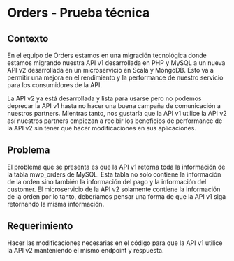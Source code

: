 # Orders - Prueba técnica

## Contexto

En el equipo de Orders estamos en una migración tecnológica donde estamos migrando nuestra API v1 desarrollada en PHP y MySQL a un nueva API v2 desarrollada en un microservicio en Scala y MongoDB. Esto va a permitir una mejora en el rendimiento y la performance de nuestro servicio para los consumidores de la API.

La API v2 ya está desarrollada y lista para usarse pero no podemos deprecar la API v1 hasta no hacer una buena campaña de comunicación a nuestros partners.
Mientras tanto, nos gustaría que la API v1 utilice la API v2 así nuestros partners empiezan a recibir los beneficios de performance de la API v2 sin tener que hacer modificaciones en sus aplicaciones.

## Problema

El problema que se presenta es que la API v1 retorna toda la información de la tabla mwp_orders de MySQL. Esta tabla no solo contiene la información de la orden sino también la información del pago y la información del customer. El microservicio de la API v2 solamente contiene la información de la orden por lo tanto, deberíamos pensar una forma de que la API v1 siga retornando la misma información.

## Requerimiento

Hacer las modificaciones necesarias en el código para que la API v1 utilice la API v2 manteniendo el mismo endpoint y respuesta.
